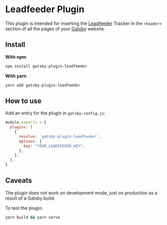 # Leadfeeder Plugin

This plugin is intended for inserting the [Leadfeeder](https://www.leadfeeder.com/) Tracker in the `<header>` section of all the pages of your [Gatsby](https://www.gatsbyjs.org) website.

## Install

**With npm**

```bash
npm install gatsby-plugin-leadfeeder
```

**With yarn**

```bash
yarn add gatsby-plugin-leadfeeder
```

## How to use

Add an entry for the plugin in `gatsby-config.js`:

```javascript
module.exports = {
  plugins: [
    {
      resolve: `gatsby-plugin-leadfeeder`,
      options: {
        key: "YOUR_LEADFEEDER_KEY",
      },
    },
  ],
}
```

## Caveats

The plugin does not work on development mode, just on production as a result of a Gatsby build.

To test the plugin:

```bash
yarn build && yarn serve
```
